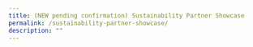 ```yaml
---
title: (NEW pending confirmation) Sustainability Partner Showcase
permalink: /sustainability-partner-showcase/
description: ""
---
```

<!-- 

![Sustainability Partner Showcase](/images/Events/sustainability%20partnership%20showcase.jpg)

**Explore a new partnership space that will showcase sustainable local brands and champions. Come learn more about living a more sustainable lifestyle together.**

**Date:** 1 - 31 July<br>
**Venue:** Castlery Flagship, Liat Towers, 541 Orchard Rd<br>
**Organiser:** Castlery

Castlery will bring together local brands and artists passionate about sustainability to showcase their products and services at the partnership space at their Orchard Flagship. 

Come in-person to experience how we can adopt a more sustainable lifestyle and support our local sustainability champions. 


<a href="https://www.instagram.com/castlerysg/?hl=en" target="_blank" class="btn-link">
	<img src="/images/more-info-btn.png">
</a>

<style>
	.btn-link {
		display: inline-block;
	}
	a.btn-link[target="_blank"]:after {
	display: none;
}
	.btn-link > img {
		width: 100%;
	}
</style>

-->
